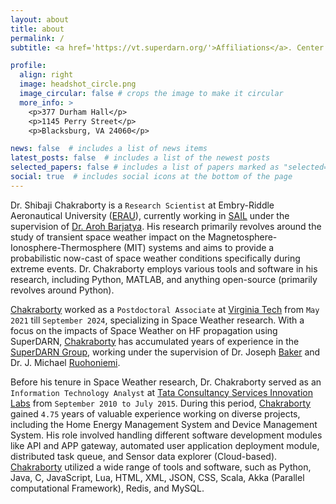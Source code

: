 ```yaml
---
layout: about
title: about
permalink: /
subtitle: <a href='https://vt.superdarn.org/'>Affiliations</a>. Center for Space Science and Engineering Research, Virginia Tech, Blacksburg, VA.

profile:
  align: right
  image: headshot_circle.png
  image_circular: false # crops the image to make it circular
  more_info: >
    <p>377 Durham Hall</p>
    <p>1145 Perry Street</p>
    <p>Blacksburg, VA 24060</p>

news: false  # includes a list of news items
latest_posts: false  # includes a list of the newest posts
selected_papers: false # includes a list of papers marked as "selected={true}"
social: true  # includes social icons at the bottom of the page
---
```


Dr. Shibaji Chakraborty is a `Research Scientist` at Embry-Riddle Aeronautical University ([ERAU](https://sail.erau.edu/)), currently working in [SAIL](https://sites.erau.edu/sail/) under the supervision of [Dr. Aroh Barjatya](https://faculty.erau.edu/Aroh.Barjatya). His research primarily revolves around the study of transient space weather impact on the Magnetosphere-Ionosphere-Thermosphere (MIT) systems and aims to provide a probabilistic now-cast of space weather conditions specifically during extreme events. Dr. Chakraborty employs various tools and software in his research, including Python, MATLAB, and anything open-source (primarily revolves around Python).

[Chakraborty](https://shibaji7.github.io/) worked as a `Postdoctoral Associate` at [Virginia Tech](https://www.vt.edu/) from `May 2021` till `September 2024`, specializing in Space Weather research. With a focus on the impacts of Space Weather on HF propagation using SuperDARN, [Chakraborty](https://shibaji7.github.io/) has accumulated years of experience in the [SuperDARN Group](https://vt.superdarn.org/), working under the supervision of Dr. Joseph [Baker](https://ece.vt.edu/people/profile/baker.html) and Dr. J. Michael [Ruohoniemi](https://ece.vt.edu/people/profile/ruohoniemi.html).

Before his tenure in Space Weather research, Dr. Chakraborty served as an `Information Technology Analyst` at [Tata Consultancy Services Innovation Labs](https://www.tcs.com/what-we-do/research) from `September 2010 to July 2015`. During this period, [Chakraborty](https://shibaji7.github.io/) gained `4.75` years of valuable experience working on diverse projects, including the Home Energy Management System and Device Management System. His role involved handling different software development modules like API and APP gateway, automated user application deployment module, distributed task queue, and Sensor data explorer (Cloud-based). [Chakraborty](https://shibaji7.github.io/) utilized a wide range of tools and software, such as Python, Java, C, JavaScript, Lua, HTML, XML, JSON, CSS, Scala, Akka (Parallel computational Framework), Redis, and MySQL.